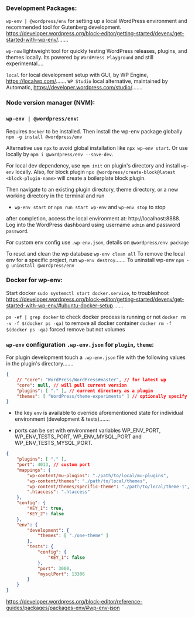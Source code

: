 ### Development Packages:
`wp-env | @wordpress/env` for setting up a local WordPress environment and recommended tool for Gutenberg development. https://developer.wordpress.org/block-editor/getting-started/devenv/get-started-with-wp-env/.......

`wp-now` lightweight tool for quickly testing WordPress releases, plugins, and themes locally. Its powered by `WordPress Playground` and still experimental....

`local` for local development setup with GUI, by WP Engine, https://localwp.com/.......
`WP Studio` local alternative, maintained by Automatic, https://developer.wordpress.com/studio/.......

### Node version manager (NVM):

### `wp-env | @wordpress/env`:
Requires `Docker` to be installed. Then install the wp-env package globally `npm -g install @wordpress/env`

Alternative use `npx` to avoid global installation like `npx wp-env start`. Or use locally by `npm i @wordpress/env --save-dev`.

For local dev dependency, use `npm init` on plugin's directory and install `wp-env` locally.
Also, for block plugin `npx @wordpress/create-block@latest <block-plugin-name>` will create a boilerplate block plugin.

Then navigate to an existing plugin directory, theme directory, or a new working directory in the terminal and run
- `wp-env start` or `npm run start wp-env` and `wp-env stop` to stop

after completion, access the local environment at: http://localhost:8888. Log into the WordPress dashboard using username `admin` and password `password`.

For custom env config use `.wp-env.json`, details on `@wordpress/env package`

To reset and clean the wp database `wp-env clean all`
To remove the local env for a specific project, run `wp-env destroy`.......
To uninstall wp-env `npm -g uninstall @wordpress/env`

### Docker for wp-env:
Start docker `sudo systemctl start docker.service`, to troubleshoot https://developer.wordpress.org/block-editor/getting-started/devenv/get-started-with-wp-env/#ubuntu-docker-setup.......

`ps -ef | grep docker` to check docker process is running or not
`docker rm -v -f $(docker ps -qa)` to remove all docker container
`docker rm -f $(docker ps -qa)` forced remove but not volumes


### `wp-env` configuration `.wp-env.json` for `plugin`, `theme`:
For plugin development touch a `.wp-env.json` file with the following values in the plugin's directory.......
```json
{
    // "core": "WordPress/WordPress#master", // for latest wp
    "core": null, // will pull current version
    "plugins": [ "." ], // current directory as a plugin
    "themes": [ "WordPress/theme-experiments" ] // optionally specify
}
```

- the key `env` is available to override aforementioned state for individual environment (development & tests).......

- ports can be set with environment variables WP_ENV_PORT, WP_ENV_TESTS_PORT, WP_ENV_MYSQL_PORT and WP_ENV_TESTS_MYSQL_PORT.

```json
{
    "plugins": [ "." ],
    "port": 4013, // custom port
    "mappings": {
        "wp-content/mu-plugins": "./path/to/local/mu-plugins",
        "wp-content/themes": "./path/to/local/themes",
        "wp-content/themes/specific-theme": "./path/to/local/theme-1",
        ".htaccess": ".htaccess"
    },
    "config": {
        "KEY_1": true,
        "KEY_2": false
    },
    "env": {
        "development": {
            "themes": [ "./one-theme" ]
        },
        "tests": {
            "config": {
                "KEY_1": false
            },
            "port": 3000,
            "mysqlPort": 13306
        }
    }
}
```

https://developer.wordpress.org/block-editor/reference-guides/packages/packages-env/#wp-env-json